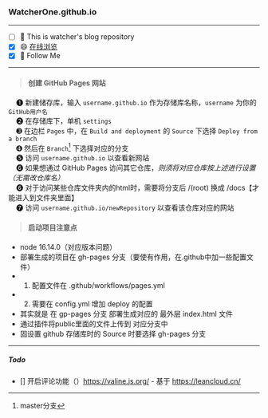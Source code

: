 ### WatcherOne.github.io
***

- [ ] 🤔 This is watcher's blog repository
- [x] 😄 [在线浏览](https://watcherone.github.io/)
- [x] 🎃 Follow Me

***

> #### 创建 GitHub Pages 网站

&nbsp;&nbsp;&nbsp; ➊ 新建储存库，输入 `username.github.io` 作为存储库名称，`username` 为你的 `GitHub用户名` <br/>
&nbsp;&nbsp;&nbsp; ➋ 在存储库下，单机 `settings` <br/>
&nbsp;&nbsp;&nbsp; ➌ 在边栏 `Pages` 中，在 `Build and deployment` 的 `Source` 下选择 `Deploy from a branch` <br/>
&nbsp;&nbsp;&nbsp; ➍ 然后在 `Branch`[^1] 下选择对应的分支 <br/>
&nbsp;&nbsp;&nbsp; ➎ 访问 `username.github.io` 以查看新网站 <br/>
&nbsp;&nbsp;&nbsp; ➏ 如果想通过 GitHub Pages 访问其它仓库，*则须将对应仓库按上述进行设置（无需改仓库名）*<br/>
&nbsp;&nbsp;&nbsp; ➏ 对于访问某些仓库文件夹内的html时，需要将分支后 /(root) 换成 /docs【才能进入到文件夹里面】<br/>
&nbsp;&nbsp;&nbsp; ➐ 访问 `username.github.io/newRepository` 以查看该仓库对应的网站<br/>

[^1]: master分支

> #### 启动项目注意点

- node 16.14.0（对应版本问题）
- 部署生成的项目在 gh-pages 分支（要使有作用，在.github中加一些配置文件）
- 1. 配置文件在 .github/workflows/pages.yml
- 2. 需要在 config.yml 增加 deploy 的配置
- 其实就是 在 gp-pages 分支 部署生成对应的 最外层 index.html 文件
- 通过插件将public里面的文件上传到 对应分支中
- 固设置 github 存储库时的 Source 时要选择 gh-pages 分支

****
##### Todo
- [] 开启评论功能（）https://valine.js.org/ - 基于 https://leancloud.cn/
